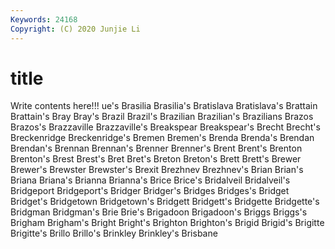 ```yaml
---
Keywords: 24168
Copyright: (C) 2020 Junjie Li
---
```


# title

Write contents here!!!
ue's 
Brasilia 
Brasilia's 
Bratislava 
Bratislava's 
Brattain 
Brattain's 
Bray 
Bray's
Brazil 
Brazil's 
Brazilian 
Brazilian's 
Brazilians 
Brazos 
Brazos's 
Brazzaville 
Brazzaville's 
Breakspear
Breakspear's 
Brecht 
Brecht's 
Breckenridge 
Breckenridge's 
Bremen 
Bremen's 
Brenda 
Brenda's 
Brendan
Brendan's 
Brennan 
Brennan's 
Brenner 
Brenner's 
Brent 
Brent's 
Brenton 
Brenton's 
Brest
Brest's 
Bret 
Bret's 
Breton 
Breton's 
Brett 
Brett's 
Brewer 
Brewer's 
Brewster
Brewster's 
Brexit 
Brezhnev 
Brezhnev's 
Brian 
Brian's 
Briana 
Briana's 
Brianna 
Brianna's
Brice 
Brice's 
Bridalveil 
Bridalveil's 
Bridgeport 
Bridgeport's 
Bridger 
Bridger's 
Bridges 
Bridges's
Bridget 
Bridget's 
Bridgetown 
Bridgetown's 
Bridgett 
Bridgett's 
Bridgette 
Bridgette's 
Bridgman 
Bridgman's
Brie 
Brie's 
Brigadoon 
Brigadoon's 
Briggs 
Briggs's 
Brigham 
Brigham's 
Bright 
Bright's
Brighton 
Brighton's 
Brigid 
Brigid's 
Brigitte 
Brigitte's 
Brillo 
Brillo's 
Brinkley 
Brinkley's
Brisbane 
